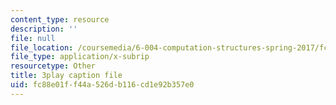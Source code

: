 ```yaml
---
content_type: resource
description: ''
file: null
file_location: /coursemedia/6-004-computation-structures-spring-2017/fc88e01ff44a526db116cd1e92b357e0_R6EzJKevAE8.vtt
file_type: application/x-subrip
resourcetype: Other
title: 3play caption file
uid: fc88e01f-f44a-526d-b116-cd1e92b357e0
---
```

